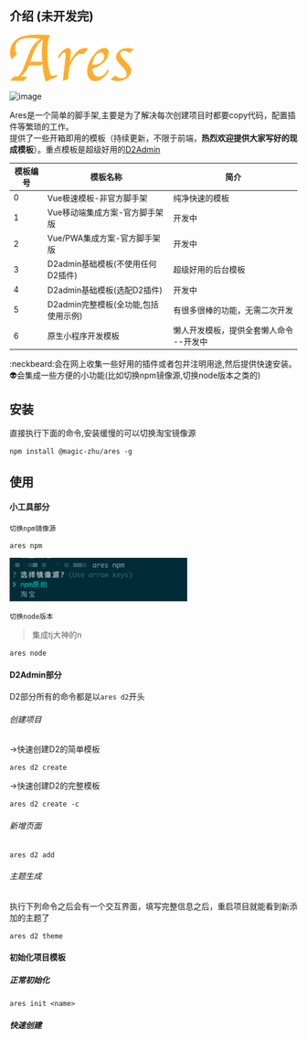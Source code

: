## 介绍 (未开发完)
![image](assets/Ares.png)



![image](https://img.shields.io/badge/Version-1.0.0-green.svg)

Ares是一个简单的脚手架,主要是为了解决每次创建项目时都要copy代码，配置插件等繁琐的工作。<br>
提供了一些开箱即用的模板（持续更新，不限于前端，**热烈欢迎提供大家写好的现成模板**）。重点模板是超级好用的[D2Admin](https://github.com/d2-projects/d2-admin)<br>

模板编号 | 模板名称|简介
---|---|---
0| Vue极速模板-非官方脚手架| 纯净快速的模板
1| Vue移动端集成方案-官方脚手架版|开发中
2| Vue/PWA集成方案-官方脚手架版|开发中
3| D2admin基础模板(不使用任何D2插件)|超级好用的后台模板
4| D2admin基础模板(选配D2插件)|开发中
5| D2admin完整模板(全功能,包括使用示例)|有很多很棒的功能，无需二次开发
6| 原生小程序开发模板| 懒人开发模板，提供全套懒人命令 --开发中
:neckbeard:会在网上收集一些好用的插件或者包并注明用途,然后提供快速安装。<br>
:alien:会集成一些方便的小功能(比如切换npm镜像源,切换node版本之类的)<br>

## 安装

直接执行下面的命令,安装缓慢的可以切换淘宝镜像源

```shell
npm install @magic-zhu/ares -g
```

## 使用

#### 小工具部分

`切换npm镜像源`
```shell
ares npm
```
![image](assets/npm.png)

`切换node版本`
>集成tj大神的n
```shell
ares node
```
#### D2Admin部分

D2部分所有的命令都是以`ares d2`开头

###### 创建项目

->快速创建D2的简单模板
```shell
ares d2 create 
```
->快速创建D2的完整模板
```shell
ares d2 create -c
```
###### 新增页面

```shell
ares d2 add 
```

###### 主题生成

执行下列命令之后会有一个交互界面，填写完整信息之后，重启项目就能看到新添加的主题了

```shell
ares d2 theme 
```

#### 初始化项目模板


##### 正常初始化
```shell
ares init <name>
```
##### 快速创建
